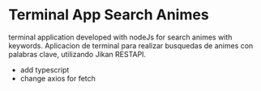 # Terminal App Search Animes

terminal application developed with nodeJs for search animes with keywords.
Aplicacion de terminal para realizar busquedas de animes con palabras clave, utilizando Jikan RESTAPI.

- add typescript
- change axios for fetch
